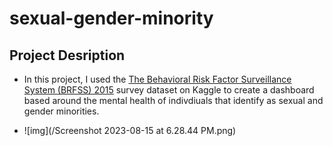 # sexual-gender-minority

## Project Desription
- In this project, I used the [The Behavioral Risk Factor Surveillance System (BRFSS) 2015](https://www.kaggle.com/datasets/cdc/behavioral-risk-factor-surveillance-system) survey dataset on Kaggle to create a dashboard based around the mental health of indivdiuals that identify as sexual and gender minorities.

- ![img](/Screenshot 2023-08-15 at 6.28.44 PM.png)
